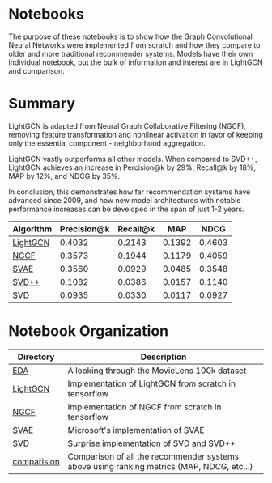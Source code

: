 Notebooks
==============================

The purpose of these notebooks is to show how the Graph Convolutional Neural Networks were implemented from scratch and
how they compare to older and more traditional recommender systems. Models have their own individual notebook, but the
bulk of information and interest are in LightGCN and comparison.

# Summary
LightGCN is adapted from Neural Graph Collaborative Filtering (NGCF), removing
feature transformation and nonlinear activation in favor of keeping only the
essential component - neighborhood aggregation.

LightGCN vastly outperforms all other models. When compared to SVD++, LightGCN
achieves an increase in Percision@k by 29%, Recall@k by 18%, MAP by 12%, and
NDCG by 35%.

In conclusion, this demonstrates how far recommendation systems have advanced
since 2009, and how new model architectures with notable performance increases
can be developed in the span of just 1-2 years.

| Algorithm | Precision@k | Recall@k | MAP | NDCG |
| --- | --- | --- | --- | --- |
| [LightGCN](1_LightGCN.ipynb)| 0.4032 | 0.2143 | 0.1392 | 0.4603 |
| [NGCF](2_NGCF.ipynb) | 0.3573 | 0.1944 | 0.1179 | 0.4059 |
| [SVAE](3_SVAE.ipynb) | 0.3560 | 0.0929 | 0.0485 | 0.3548 |
| [SVD++](4_SVD.ipynb) | 0.1082 | 0.0386| 0.0157 | 0.1140 |
| [SVD](4_SVD.ipynb) | 0.0935 | 0.0330 | 0.0117 | 0.0927 |

# Notebook Organization

| Directory | Description |
| --- | --- |
| [EDA](0_EDA.ipynb)| A looking through the MovieLens 100k dataset|
| [LightGCN](1_LightGCN.ipynb) | Implementation of LightGCN from scratch in tensorflow|
| [NGCF](2_NGCF.ipynb) | Implementation of NGCF from scratch in tensorflow |
| [SVAE](3_SVAE.ipynb) | Microsoft's implementation of SVAE |
| [SVD](4_SVD.ipynb) | Surprise implementation of SVD and SVD++|
| [comparision](5_comparison.ipynb) | Comparison of all the recommender systems above using ranking metrics (MAP, NDCG, etc...) |
